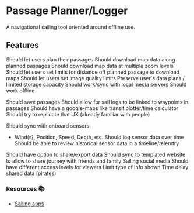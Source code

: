 # Passage Planner/Logger

A navigational sailing tool oriented around offline use.

## Features

Should let users plan their passages
Should download map data along planned passages
  Should download map data at multiple zoom levels
Should let users set limits for distance off planned passage to download maps
  Should let users set image quality limits
  Preserve user's data plans / limited storage capacity
Should work/sync with local media servers
Should work offline

Should save passages
Should allow for sail logs to be linked to waypoints in passages
Should have a google-maps like transit plotter/time calculator
  Should try to replicate that UX (already familiar with people)

Should sync with onboard sensors
  - Wind(s), Position, Speed, Depth, etc.
Should log sensor data over time
Should be able to review historical sensor data in a timeline/telemtry

Should have option to share/export data
  Should sync to templated website to allow to share journey with friends and family
    Sailing social media
    Should have different access levels for viewers
      Limit type of info shown
      Time delay shared data (pirates)


### Resources 📚
- [Sailing apps]

[Sailing apps]: https://waterbornemag.com/best-apps-for-sailing/
